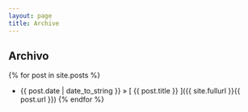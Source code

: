 ```yaml
---
layout: page
title: Archive
---
```


## Archivo

{% for post in site.posts %}
  * {{ post.date | date_to_string }} &raquo; [ {{ post.title }} ]({{ site.fullurl }}{{ post.url }})
{% endfor %}
